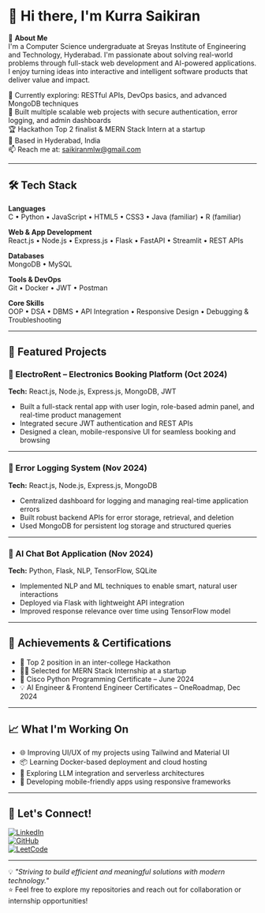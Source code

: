 # 👋 Hi there, I'm Kurra Saikiran

🚀 **About Me**  
I'm a Computer Science undergraduate at Sreyas Institute of Engineering and Technology, Hyderabad. I'm passionate about solving real-world problems through full-stack web development and AI-powered applications. I enjoy turning ideas into interactive and intelligent software products that deliver value and impact.

🌱 Currently exploring: RESTful APIs, DevOps basics, and advanced MongoDB techniques  
💼 Built multiple scalable web projects with secure authentication, error logging, and admin dashboards  
🏆 Hackathon Top 2 finalist & MERN Stack Intern at a startup  
📍 Based in Hyderabad, India  
📫 Reach me at: saikiranmlw@gmail.com

---

## 🛠️ Tech Stack

**Languages**  
C • Python • JavaScript • HTML5 • CSS3 • Java (familiar) • R (familiar)

**Web & App Development**  
React.js • Node.js • Express.js • Flask • FastAPI • Streamlit • REST APIs

**Databases**  
MongoDB • MySQL

**Tools & DevOps**  
Git • Docker • JWT • Postman

**Core Skills**  
OOP • DSA • DBMS • API Integration • Responsive Design • Debugging & Troubleshooting

---

## 🌟 Featured Projects

### 🔌 ElectroRent – Electronics Booking Platform (Oct 2024)  
**Tech:** React.js, Node.js, Express.js, MongoDB, JWT  
- Built a full-stack rental app with user login, role-based admin panel, and real-time product management  
- Integrated secure JWT authentication and REST APIs  
- Designed a clean, mobile-responsive UI for seamless booking and browsing

---

### 🐞 Error Logging System (Nov 2024)  
**Tech:** React.js, Node.js, Express.js, MongoDB  
- Centralized dashboard for logging and managing real-time application errors  
- Built robust backend APIs for error storage, retrieval, and deletion  
- Used MongoDB for persistent log storage and structured queries

---

### 🤖 AI Chat Bot Application (Nov 2024)  
**Tech:** Python, Flask, NLP, TensorFlow, SQLite  
- Implemented NLP and ML techniques to enable smart, natural user interactions  
- Deployed via Flask with lightweight API integration  
- Improved response relevance over time using TensorFlow model

---

## 🏅 Achievements & Certifications

- 🥈 Top 2 position in an inter-college Hackathon  
- 👨‍💻 Selected for MERN Stack Internship at a startup  
- 🐍 Cisco Python Programming Certificate – June 2024  
- 💡 AI Engineer & Frontend Engineer Certificates – OneRoadmap, Dec 2024  

---

## 📈 What I'm Working On

- 🌐 Improving UI/UX of my projects using Tailwind and Material UI  
- 📦 Learning Docker-based deployment and cloud hosting  
- 🤖 Exploring LLM integration and serverless architectures  
- 📲 Developing mobile-friendly apps using responsive frameworks  

---

## 🤝 Let's Connect!

[![LinkedIn](https://img.shields.io/badge/LinkedIn-KurraSaikiran-blue?logo=linkedin)](https://www.linkedin.com/in/kurra-saikiran-66258b298)  
[![GitHub](https://img.shields.io/badge/GitHub-KurraSaiKiran-black?logo=github)](https://github.com/KurraSaiKiran)  
[![LeetCode](https://img.shields.io/badge/LeetCode-Kurra__Saikiran-orange?logo=leetcode)](https://leetcode.com/u/Kurra_Saikiran/)

---

💡 _"Striving to build efficient and meaningful solutions with modern technology."_  
⭐ Feel free to explore my repositories and reach out for collaboration or internship opportunities!

